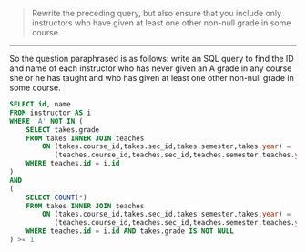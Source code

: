 > Rewrite the preceding query, but also ensure that you include only instructors who have given at least one other non-null grade in some course.

---

So the question paraphrased is as follows: write an SQL query to find the ID and name of each instructor who has never given an A grade in any course she or he has taught and who has given at least one other non-null grade in some course.

```sql
SELECT id, name 
FROM instructor AS i
WHERE 'A' NOT IN (
    SELECT takes.grade
    FROM takes INNER JOIN teaches 
        ON (takes.course_id,takes.sec_id,takes.semester,takes.year) = 
           (teaches.course_id,teaches.sec_id,teaches.semester,teaches.year)
    WHERE teaches.id = i.id
) 
AND
(
    SELECT COUNT(*)
    FROM takes INNER JOIN teaches 
        ON (takes.course_id,takes.sec_id,takes.semester,takes.year) = 
           (teaches.course_id,teaches.sec_id,teaches.semester,teaches.year)
    WHERE teaches.id = i.id AND takes.grade IS NOT NULL  
) >= 1
```

